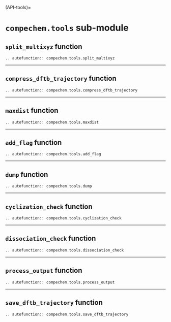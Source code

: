 (API-tools)=
# `compechem.tools` sub-module

## `split_multixyz` function

```{eval-rst}
.. autofunction:: compechem.tools.split_multixyz
```

---

## `compress_dftb_trajectory` function

```{eval-rst}
.. autofunction:: compechem.tools.compress_dftb_trajectory
```

---

## `maxdist` function

```{eval-rst}
.. autofunction:: compechem.tools.maxdist
```

---

## `add_flag` function

```{eval-rst}
.. autofunction:: compechem.tools.add_flag
```

---

## `dump` function

```{eval-rst}
.. autofunction:: compechem.tools.dump
```

---

## `cyclization_check` function

```{eval-rst}
.. autofunction:: compechem.tools.cyclization_check
```

---

## `dissociation_check` function

```{eval-rst}
.. autofunction:: compechem.tools.dissociation_check
```

---

## `process_output` function

```{eval-rst}
.. autofunction:: compechem.tools.process_output
```

---

## `save_dftb_trajectory` function

```{eval-rst}
.. autofunction:: compechem.tools.save_dftb_trajectory
```

